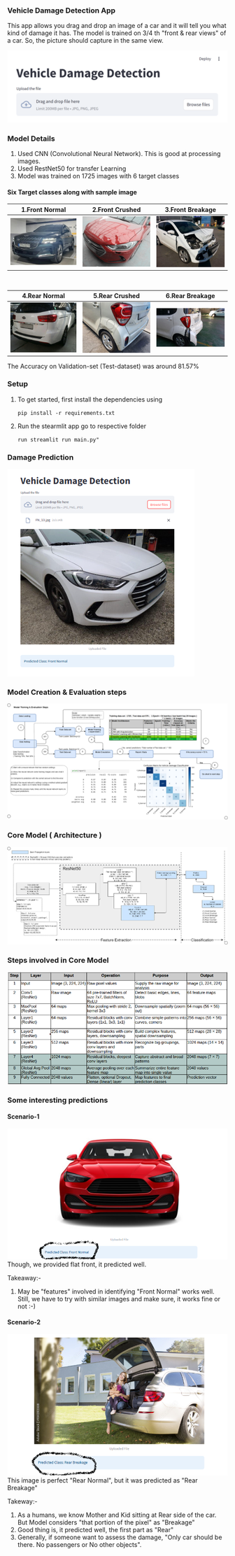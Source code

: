 ### Vehicle Damage Detection App
This app allows you drag and drop an image of a car and it will tell you what kind of damage it has. The model is trained on 3/4 th "front & rear views" of a car. So, the picture should capture in the same view. 

![UI_Screen.png](UI_Screen.png)

### Model Details
1. Used CNN (Convolutional Neural Network). This is good at processing images. 
2. Used RestNet50 for transfer Learning
3. Model was trained on 1725 images with 6 target classes 
#### Six Target classes along with sample image
| 1.Front Normal                    | 2.Front Crushed                    | 3.Front Breakage                   |
|-----------------------------------|------------------------------------|------------------------------------|
| <img src="FN_3.jpg" width="200"/> | <img src="FC_43.jpg" width="200"/> | <img src="FB_15.jpg" width="200"/> |

<br>

| 4.Rear Normal                      | 5.Rear Crushed                     | 6.Rear Breakage                   |
|------------------------------------|------------------------------------|-----------------------------------|
| <img src="RN_10.jpg" width="200"/> | <img src="RC_15.jpg" width="200"/> | <img src="RB_2.jpg" width="200"/> |

The Accuracy on Validation-set (Test-dataset) was around 81.57%


### Setup 
1.  To get started, first install the dependencies using

      ```commandline
      pip install -r requirements.txt
      ```

   2. Run the stearmlit app
      go to respective folder 
   
      ``` commandline
      run streamlit run main.py"
      ```
### Damage Prediction 
![Uploaded_image.png](Uploaded_image.png)

### Model Creation & Evaluation steps
![data_flow_and_model_evaluation_1.png](data_flow_and_model_evaluation_1.png)

### Core Model ( Architecture ) 
![cnn_resnet50_architecture_v1.png](cnn_resnet50_architecture_v1.png)

### Steps involved in Core Model 
![core_model_steps.png](core_model_steps.png)

### Some interesting predictions
#### Scenario-1 
![Scenario_1_flat_front.png](Scenario_1_flat_front.png)
Though, we provided flat front, it predicted well.

Takeaway:- 
1.  May be "features" involved in identifying "Front Normal" works well. Still, we have to try with similar images and make sure, it works fine or not :-)


#### Scenario-2
![Scenario_2_RB_Mother_and_Kid.png](Scenario_2_RB_Mother_and_Kid.png)
This image is perfect "Rear Normal", but it was predicted as "Rear Breakage"
    
Takeway:- 
1.  As a humans, we know Mother and Kid sitting at Rear side of the car. But Model considers "that portion of the pixel" as "Breakage"
2. Good thing is, it predicted well, the first part as "Rear"
3. Generally, if someone want to assess the damage, "Only car should be there. No passengers or No other objects". 

